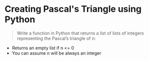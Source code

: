 # Creating Pascal's Triangle using Python

> Write a function in Python that returns a list of lists of integers representing the Pascal’s triangle of n:
- Returns an empty list if n <= 0
- You can assume n will be always an integer